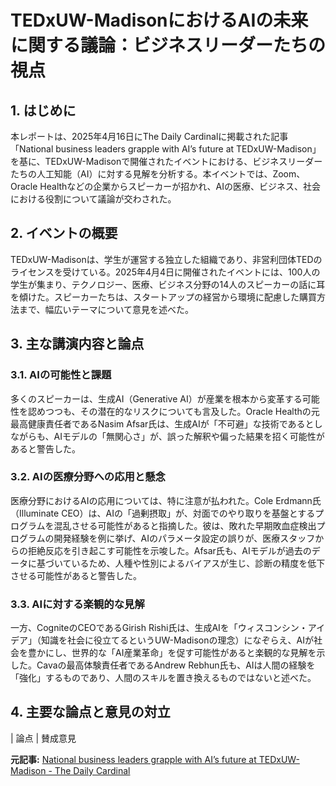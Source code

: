 # TEDxUW-MadisonにおけるAIの未来に関する議論：ビジネスリーダーたちの視点

## 1. はじめに

本レポートは、2025年4月16日にThe Daily Cardinalに掲載された記事「National business leaders grapple with AI’s future at TEDxUW-Madison」を基に、TEDxUW-Madisonで開催されたイベントにおける、ビジネスリーダーたちの人工知能（AI）に対する見解を分析する。本イベントでは、Zoom、Oracle Healthなどの企業からスピーカーが招かれ、AIの医療、ビジネス、社会における役割について議論が交わされた。

## 2. イベントの概要

TEDxUW-Madisonは、学生が運営する独立した組織であり、非営利団体TEDのライセンスを受けている。2025年4月4日に開催されたイベントには、100人の学生が集まり、テクノロジー、医療、ビジネス分野の14人のスピーカーの話に耳を傾けた。スピーカーたちは、スタートアップの経営から環境に配慮した購買方法まで、幅広いテーマについて意見を述べた。

## 3. 主な講演内容と論点

### 3.1. AIの可能性と課題

多くのスピーカーは、生成AI（Generative AI）が産業を根本から変革する可能性を認めつつも、その潜在的なリスクについても言及した。Oracle Healthの元最高健康責任者であるNasim Afsar氏は、生成AIが「不可避」な技術であるとしながらも、AIモデルの「無関心さ」が、誤った解釈や偏った結果を招く可能性があると警告した。

### 3.2. AIの医療分野への応用と懸念

医療分野におけるAIの応用については、特に注意が払われた。Cole Erdmann氏（Illuminate CEO）は、AIの「過剰摂取」が、対面でのやり取りを基盤とするプログラムを混乱させる可能性があると指摘した。彼は、敗れた早期敗血症検出プログラムの開発経験を例に挙げ、AIのパラメータ設定の誤りが、医療スタッフからの拒絶反応を引き起こす可能性を示唆した。Afsar氏も、AIモデルが過去のデータに基づいているため、人種や性別によるバイアスが生じ、診断の精度を低下させる可能性があると警告した。

### 3.3. AIに対する楽観的な見解

一方、CogniteのCEOであるGirish Rishi氏は、生成AIを「ウィスコンシン・アイデア」（知識を社会に役立てるというUW-Madisonの理念）になぞらえ、AIが社会を豊かにし、世界的な「AI産業革命」を促す可能性があると楽観的な見解を示した。Cavaの最高体験責任者であるAndrew Rebhun氏も、AIは人間の経験を「強化」するものであり、人間のスキルを置き換えるものではないと述べた。

## 4. 主要な論点と意見の対立

| 論点 | 賛成意見 

**元記事:** [National business leaders grapple with AI’s future at TEDxUW-Madison - The Daily Cardinal](https://www.dailycardinal.com/article/2025/04/national-business-leaders-grapple-with-ais-future-at-tedxuw-madison)